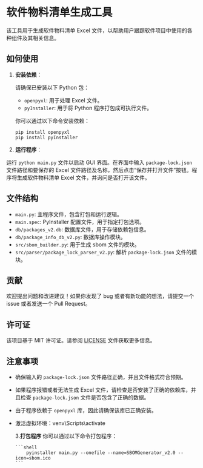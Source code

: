 # 软件物料清单生成工具

该工具用于生成软件物料清单 Excel 文件，以帮助用户跟踪软件项目中使用的各种组件及其相关信息。

## 如何使用

1. **安装依赖**：

   请确保已安装以下 Python 包：

   - `openpyxl`: 用于处理 Excel 文件。
   - `pyInstaller`: 用于将 Python 程序打包成可执行文件。

   你可以通过以下命令安装依赖：

   ```shell
   pip install openpyxl
   pip install pyInstaller
   ```

2. **运行程序**：

运行 `python main.py` 文件以启动 GUI 界面。在界面中输入 `package-lock.json` 文件路径和要保存的 Excel 文件路径及名称，然后点击“保存并打开文件”按钮。程序将生成软件物料清单 Excel 文件，并询问是否打开该文件。

## 文件结构

- `main.py`: 主程序文件，包含打包和运行逻辑。
- `main.spec`: PyInstaller 配置文件，用于指定打包选项。
- `db/packages_v2.db`: 数据库文件，用于存储依赖包信息。
- `db/package_info_db_v2.py`: 数据库操作模块。
- `src/sbom_builder.py`: 用于生成 sbom 文件的模块。
- `src/parser/package_lock_parser_v2.py`: 解析 `package-lock.json` 文件的模块。

## 贡献

欢迎提出问题和改进建议！如果你发现了 bug 或者有新功能的想法，请提交一个 issue 或者发送一个 Pull Request。

## 许可证

该项目基于 MIT 许可证。请参阅 [LICENSE](LICENSE) 文件获取更多信息。

## 注意事项

- 确保输入的 `package-lock.json` 文件路径正确，并且文件格式符合预期。
- 如果程序报错或者无法生成 Excel 文件，请检查是否安装了正确的依赖库，并且检查 `package-lock.json` 文件是否包含了正确的数据。
- 由于程序依赖于 `openpyxl` 库，因此请确保该库已正确安装。
- 激活虚拟环境：venv\Scripts\activate

  3.**打包程序**
  你可以通过以下命令打包程序：

      ```shell
          pyinstaller main.py --onefile --name=SBOMGenerator_v2.0 --icon=sbom.ico
      ```
